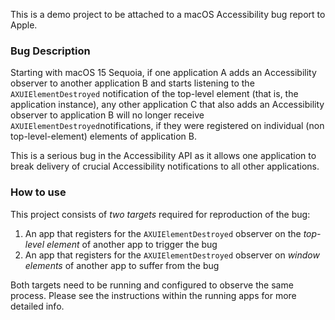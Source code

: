 This is a demo project to be attached to a macOS Accessibility bug report to Apple.

### Bug Description

Starting with macOS 15 Sequoia, if one application A adds an Accessibility observer to another application B and starts listening to the `AXUIElementDestroyed` notification of the top-level element (that is, the application instance), any other application C that also adds an Accessibility observer to application B will no longer receive `AXUIElementDestroyed`notifications, if they were registered on individual (non top-level-element) elements of application B.

This is a serious bug in the Accessibility API as it allows one application to break delivery of crucial Accessibility notifications to all other applications.

### How to use

This project consists of _two targets_ required for reproduction of the bug:
1. An app that registers for the `AXUIElementDestroyed` observer on the _top-level element_ of another app to trigger the bug
2. An app that registers for the `AXUIElementDestroyed` observer on _window elements_ of another app to suffer from the bug

Both targets need to be running and configured to observe the same process. Please see the instructions within the running apps for more detailed info.
